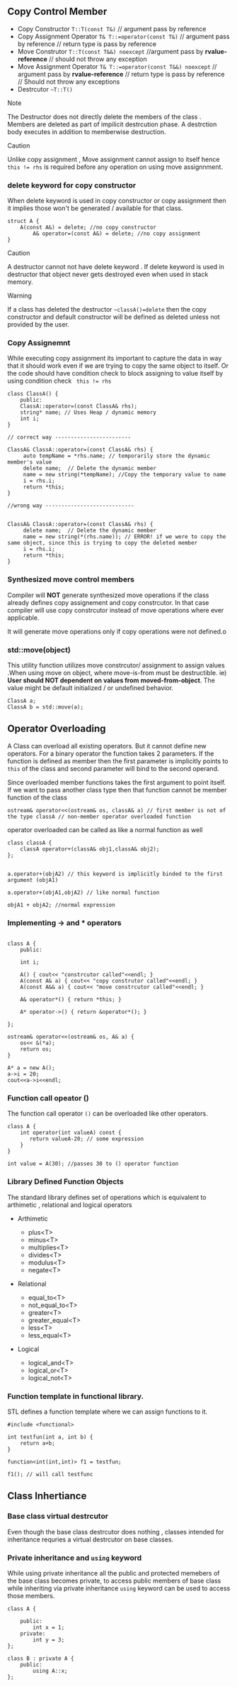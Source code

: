 ## Copy Control Member

* Copy Constructor `T::T(const T&)`  // argument pass by reference 
* Copy Assignment Operator `T& T::=operator(const T&)`  // argument pass by reference // return type is pass by reference
* Move Construtor `T::T(const T&&) noexcept`  //argument pass by **rvalue-reference** // should not throw any exception
* Move Assignment Operator `T& T::=operator(const T&&) noexcept` // argument pass by **rvalue-reference** // return type is pass by reference // Should not throw any exceptions
* Destrcutor `~T::T()` 

> [!NOTE]
> The Destructor does not directly delete the members of the class . Members are deleted as part of impilicit destrcution phase. A destrction body executes in addition to memberwise destruction.

> [!CAUTION]
> Unlike copy assignment , Move assignment cannot assign to itself hence ` this != rhs ` is required before any operation on using move assignnment.

### delete keyword for copy constructor

When delete keyword is used in copy constructor or copy assignment then it implies those won't be generated / available for that class.

```
struct A {
	A(const A&) = delete; //no copy constructor
        A& operator=(const A&) = delete; //no copy assignment
}
```

> [!CAUTION]
> A destructor cannot not have delete keyword . If delete keyword is used in destructor that object never gets destroyed even when used in stack memory.

> [!WARNING]
> If a class has deleted the destructor `~classA()=delete` then the copy constructor and default constructor will be defined as deleted unless not provided by the user.  

### Copy Assignemnt 

While executing copy assignment its important to capture the data in way that it should work even if we are trying to copy the same object to itself. Or the code should have condition check to block assigning to value itself by using condition check ` this != rhs`

```
class ClassA() {
	public:
	ClassA::operator=(const ClassA& rhs);
	string* name; // Uses Heap / dynamic memory
	int i;
}

// correct way ------------------------

ClassA& ClassA::operator=(const ClassA& rhs) {
	 auto tempName = *rhs.name; // temporarily store the dynamic member's value
	 delete name;  // Delete the dynamic member
	 name = new string(*tempName); //Copy the temporary value to name
	 i = rhs.i;
	 return *this;
}

//wrong way ----------------------------


ClassA& ClassA::operator=(const ClassA& rhs) {
	 delete name;  // Delete the dynamic member
	 name = new string(*(rhs.name)); // ERROR! if we were to copy the same object, since this is trying to copy the deleted member
	 i = rhs.i;
	 return *this;
}
```

### Synthesized move control members

Compiler will **NOT** generate synthesized move operations if the class already defines copy assignement and copy constrcutor. In that case compiler will use copy constrcutor instead of move operations where ever applicable.

It will generate move operations only if copy operations were not defined.o


### std::move(object)

This utility function utilizes move constrcutor/ assignment to assign values .When using move on object, where move-is-from must be destructible. ie)  **User should NOT dependent on values from moved-from-object**. The value might be default initialized / or undefined behavior.



```
ClassA a;
ClassA b = std::move(a);

```


## Operator Overloading

A Class can overload all existing operators. But it cannot define new operators. For a binary operator the function takes 2 parameters. If the function is defined as member then the first parameter is implicitly points to `this` of the class and second parameter will bind to the second operand.

Since overloaded member functions takes the first argument to point itself. If we want to pass another class type then that function cannot be member function of the class 

```
ostream& operator<<(ostream& os, classA& a) // first member is not of the type classA // non-member operator overloaded function
```

operator overloaded can be called as like a normal function as well

```
class classA {
	classA operator+(classA& obj1,classA& obj2);
};


a.operator+(objA2) // this keyword is implicitly binded to the first argument (objA1)

a.operator+(objA1,objA2) // like normal function

objA1 + objA2; //normal expression

```

### Implementing -> and * operators

```

class A {
    public:
    
    int i;
    
    A() { cout<< "constrcutor called"<<endl; }
    A(const A& a) { cout<< "copy construtor called"<<endl; }
    A(const A&& a) { cout<< "move constrcutor called"<<endl; }
    
    A& operator*() { return *this; }
    
    A* operator->() { return &operator*(); }
    
};

ostream& operator<<(ostream& os, A& a) {
    os<< &(*a);
    return os;
}

A* a = new A();
a->i = 20;
cout<<a->i<<endl;

```

### Function call opeator ()

The function call operator `()` can be overloaded like other operators.

```
class A {
    int operator(int valueA) const {
       return valueA-20; // some expression
    }
}

int value = A(30); //passes 30 to () operator function 

```

### Library Defined Function Objects

The standard library defines set of operations which is equivalent to arthimetic , relational and logical operators

* Arthimetic
	* plus\<T\>
	* minus\<T\>
	* multiplies\<T\>
	* divides\<T\>
	* modulus\<T\>
	* negate\<T\>

* Relational 
	* equal_to\<T\>
	* not_equal_to\<T\>
	* greater\<T\>
	* greater_equal\<T\>
	* less\<T\>
	* less_equal\<T\>

* Logical 
	* logical_and\<T\>
	* logical_or\<T\>
	* logical_not\<T\>

### Function template in functional library.

STL defines a function template where we can assign functions to it.

```
#include <functional>

int testfun(int a, int b) {
    return a+b;
}

function<int(int,int)> f1 = testfun;

f1(); // will call testfunc
```


## Class Inhertiance

### Base class virtual destrcutor

Even though the base class destrcutor does nothing , classes intended for inheritance requries a virtual destrcutor on base classes.

### Private inheritance and `using` keyword

While using private inheritance all the public and protected memebers of the base class becomes private, to access public members of base class while inheriting via private inheritance `using` keyword can be used to access those members.

```
class A {
    
    public:
        int x = 1;
    private:
        int y = 3;
};

class B : private A {
    public:
        using A::x;
};
```

